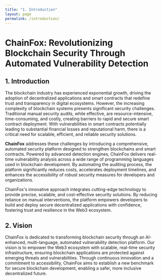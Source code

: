 ```yaml
---
title: "1. Introduction"
layout: page
permalink: /introduction/
---
```


# ChainFox: Revolutionizing Blockchain Security Through Automated Vulnerability Detection

## 1. Introduction

The blockchain industry has experienced exponential growth, driving the adoption of decentralized applications and smart contracts that redefine trust and transparency in digital ecosystems. However, the increasing complexity of blockchain systems presents significant security challenges. Traditional manual security audits, while effective, are resource-intensive, time-consuming, and costly, creating barriers to rapid and secure smart contract deployment. With vulnerabilities in smart contracts potentially leading to substantial financial losses and reputational harm, there is a critical need for scalable, efficient, and reliable security solutions.

**ChainFox** addresses these challenges by introducing a comprehensive, automated security platform designed to strengthen blockchains and smart contracts. Powered by advanced detection engines, ChainFox delivers real-time vulnerability analysis across a wide range of programming languages used in blockchain development. By automating the auditing process, the platform significantly reduces costs, accelerates deployment timelines, and enhances the accessibility of robust security measures for developers and organizations.

ChainFox's innovative approach integrates cutting-edge technology to provide precise, scalable, and cost-effective security solutions. By reducing reliance on manual interventions, the platform empowers developers to build and deploy secure decentralized applications with confidence, fostering trust and resilience in the Web3 ecosystem.

## 2. Vision

ChainFox is dedicated to transforming blockchain security through an AI-enhanced, multi-language, automated vulnerability detection platform. Our vision is to empower the Web3 ecosystem with scalable, real-time security infrastructure, ensuring blockchain applications are protected against emerging threats and vulnerabilities. Through continuous innovation and a commitment to accessibility, ChainFox aims to establish a new benchmark for secure blockchain development, enabling a safer, more inclusive decentralized future.
